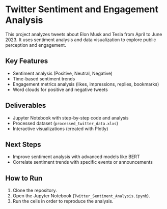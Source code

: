 # Twitter Sentiment and Engagement Analysis
This project analyzes tweets about Elon Musk and Tesla from April to June 2023. It uses sentiment analysis and data visualization to explore public perception and engagement.

## Key Features
- Sentiment analysis (Positive, Neutral, Negative)
- Time-based sentiment trends
- Engagement metrics analysis (likes, impressions, replies, bookmarks)
- Word clouds for positive and negative tweets

## Deliverables
- Jupyter Notebook with step-by-step code and analysis
- Processed dataset (`processed_twitter_data.xlxs`)
- Interactive visualizations (created with Plotly)

## Next Steps
- Improve sentiment analysis with advanced models like BERT
- Correlate sentiment trends with specific events or announcements

## How to Run
1. Clone the repository.
2. Open the Jupyter Notebook (`Twitter_Sentiment_Analysis.ipynb`).
3. Run the cells in order to reproduce the analysis.

